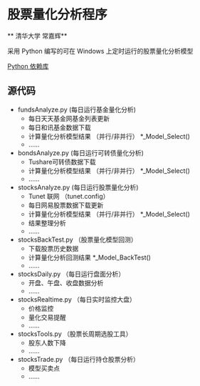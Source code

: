 
# 股票量化分析程序

** 清华大学 常嘉辉**

采用 Python 编写的可在 Windows 上定时运行的股票量化分析模型

[Python 依赖库](https://github.com/ChangJiahui/Stocks/blob/master/Code/ProjectSupport.md)

## 源代码
+ fundsAnalyze.py (每日运行基金量化分析)
	+ 每日天天基金网基金列表更新
	+ 每日和讯基金数据下载
	+ 计算量化分析模型结果 （并行/非并行） *_Model_Select()
	+ ……
+ bondsAnalyze.py (每日运行可转债量化分析)
	+ Tushare可转债数据下载
	+ 计算量化分析模型结果 （并行/非并行） *_Model_Select()
	+ ……
+ stocksAnalyze.py (每日运行股票量化分析)
	+ Tunet 联网 （tunet.config）
	+ 每日网易股票数据下载更新
	+ 计算量化分析模型结果 （并行/非并行） *_Model_Select()
	+ 结果整理分析
	+ ……
+ stocksBackTest.py （股票量化模型回测）
	+ 下载股票历史数据
	+ 计算量化分析回测结果 *_Model_BackTest()
	+ ……
+ stocksDaily.py （每日运行盘面分析）
	+ 开盘、午盘、收盘数据分析
	+ ……
+ stocksRealtime.py （每日实时监控大盘）
	+ 价格监控
	+ 量化交易提醒
	+ ……
+ stocksTools.py （股票长周期选股工具）
	+ 股东人数下降
	+ ……
+ stocksTrade.py （每日运行持仓股票分析）
	+ 模型买卖点
	+ ……
